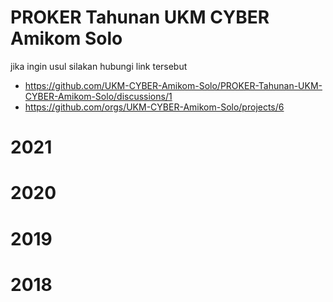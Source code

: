 # PROKER Tahunan UKM CYBER Amikom Solo
jika ingin usul silakan hubungi link tersebut
- https://github.com/UKM-CYBER-Amikom-Solo/PROKER-Tahunan-UKM-CYBER-Amikom-Solo/discussions/1
- https://github.com/orgs/UKM-CYBER-Amikom-Solo/projects/6

# 2021
# 2020
# 2019
# 2018
